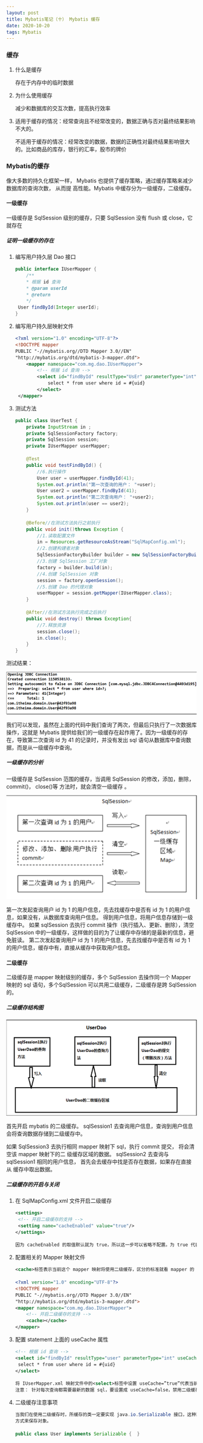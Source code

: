 ```yaml
---
layout: post
title: Mybatis笔记（十） Mybatis 缓存
date: 2020-10-20
tags: Mybatis
---
```


### 缓存

1. 什么是缓存

   存在于内存中的临时数据

2. 为什么使用缓存

   减少和数据库的交互次数，提高执行效率

3. 适用于缓存的情况：经常查询且不经常改变的，数据正确与否对最终结果影响不大的。

   不适用于缓存的情况：经常改变的数据，数据的正确性对最终结果影响很大的。比如商品的库存，银行的汇率，股市的牌价

### Mybatis的缓存

像大多数的持久化框架一样， Mybatis 也提供了缓存策略，通过缓存策略来减少数据库的查询次数， 从而提
高性能。Mybatis 中缓存分为一级缓存，二级缓存。 

#### 一级缓存

一级缓存是 SqlSession 级别的缓存，只要 SqlSession 没有 flush 或 close，它就存在

##### 证明一级缓存的存在 

1. 编写用户持久层 Dao 接口 

   ```java
   public interface IUserMapper {
       /**
       * 根据 id 查询
       * @param userId
       * @return
       */
   	User findById(Integer userId);
   }
   ```

2. 编写用户持久层映射文件 

   ```xml
   <?xml version="1.0" encoding="UTF-8"?>
   <!DOCTYPE mapper
   PUBLIC "-//mybatis.org//DTD Mapper 3.0//EN"
   "http://mybatis.org/dtd/mybatis-3-mapper.dtd">
       <mapper namespace="com.mg.dao.IUserMapper">
           <!-- 根据 id 查询 -->
           <select id="findById" resultType="UsEr" parameterType="int" useCache="true">
               select * from user where id = #{uid}
           </select>
   	</mapper>
   ```

3. 测试方法

   ```java
   public class UserTest {
       private InputStream in ;
       private SqlSessionFactory factory;
       private SqlSession session;
       private IUserMapper userMapper;
       
       @Test
       public void testFindById() {
           //6.执行操作
           User user = userMapper.findById(41);
           System.out.println("第一次查询的用户： "+user);
           User user2 = userMapper.findById(41);
           System.out.println("第二次查询用户： "+user2);
           System.out.println(user == user2);
       }
       
       @Before//在测试方法执行之前执行
       public void init()throws Exception {
           //1.读取配置文件
           in = Resources.getResourceAsStream("SqlMapConfig.xml");
           //2.创建构建者对象
           SqlSessionFactoryBuilder builder = new SqlSessionFactoryBuilder();
           //3.创建 SqlSession 工厂对象
           factory = builder.build(in);
           //4.创建 SqlSession 对象
           session = factory.openSession();
           //5.创建 Dao 的代理对象
           userMapper = session.getMapper(IUserMapper.class);
       }
       
       @After//在测试方法执行完成之后执行
       public void destroy() throws Exception{
           //7.释放资源
           session.close();
           in.close();
       }
   }
   ```

测试结果：

![12](\images\posts\mybatis\12.jpg)

我们可以发现，虽然在上面的代码中我们查询了两次，但最后只执行了一次数据库操作，这就是 Mybatis 提供给我们的一级缓存在起作用了。因为一级缓存的存在，导致第二次查询 id 为 41 的记录时，并没有发出 sql 语句从数据库中查询数据，而是从一级缓存中查询。 

##### 一级缓存的分析

一级缓存是 SqlSession 范围的缓存，当调用 SqlSession 的修改，添加，删除， commit()， close()等 方法时，就会清空一级缓存 。

![13](\images\posts\mybatis\13.jpg)

第一次发起查询用户 id 为 1 的用户信息，先去找缓存中是否有 id 为 1 的用户信息，如果没有，从数据库查询用户信息。
得到用户信息，将用户信息存储到一级缓存中。
如果 sqlSession 去执行 commit 操作（执行插入、更新、删除），清空 SqlSession 中的一级缓存，这样做的目的为了让缓存中存储的是最新的信息，避免脏读。
第二次发起查询用户 id 为 1 的用户信息，先去找缓存中是否有 id 为 1 的用户信息，缓存中有，直接从缓存中获取用户信息。 

#### 二级缓存

二级缓存是 mapper 映射级别的缓存，多个 SqlSession 去操作同一个 Mapper 映射的 sql 语句，多个SqlSession 可以共用二级缓存，二级缓存是跨 SqlSession 的。 

##### 二级缓存结构图

![14](\images\posts\mybatis\14.jpg)

首先开启 mybatis 的二级缓存。
sqlSession1 去查询用户信息，查询到用户信息会将查询数据存储到二级缓存中。 

如果 SqlSession3 去执行相同 mapper 映射下 sql，执行 commit 提交， 将会清空该 mapper 映射下的二
级缓存区域的数据。
sqlSession2 去查询与 sqlSession1 相同的用户信息， 首先会去缓存中找是否存在数据，如果存在直接从
缓存中取出数据。 

##### 二级缓存的开启与关闭

1. 在 SqlMapConfig.xml 文件开启二级缓存 

   ```xml
   <settings>
   	<!-- 开启二级缓存的支持 -->
   	<setting name="cacheEnabled" value="true"/>
   </settings>
   
   因为 cacheEnabled 的取值默认就为 true，所以这一步可以省略不配置。为 true 代表开启二级缓存；为false 代表不开启二级缓存。
   ```

2. 配置相关的 Mapper 映射文件 

   ```xml
   <cache>标签表示当前这个 mapper 映射将使用二级缓存，区分的标准就看 mapper 的 namespace 值。
       
   <?xml version="1.0" encoding="UTF-8"?>
   <!DOCTYPE mapper
   PUBLIC "-//mybatis.org//DTD Mapper 3.0//EN"
   "http://mybatis.org/dtd/mybatis-3-mapper.dtd">
   <mapper namespace="com.mg.dao.IUserMapper">
       <!-- 开启二级缓存的支持 -->
       <cache></cache>
   </mapper>
   ```

3. 配置 statement 上面的 useCache 属性 

   ```xml
   <!-- 根据 id 查询 -->
   <select id="findById" resultType="user" parameterType="int" useCache="true">
   	select * from user where id = #{uid}
   </select>
   
   将 IUserMapper.xml 映射文件中的<select>标签中设置 useCache=”true”代表当前这个 statement 要使用二级缓存，如果不使用二级缓存可以设置为 false。
   注意： 针对每次查询都需要最新的数据 sql，要设置成 useCache=false，禁用二级缓存。
   ```

4. 二级缓存注意事项 

   ```java
   当我们在使用二级缓存时，所缓存的类一定要实现 java.io.Serializable 接口，这种就可以使用序列化
   方式来保存对象。
   
   public class User implements Serializable {  }
   ```

   